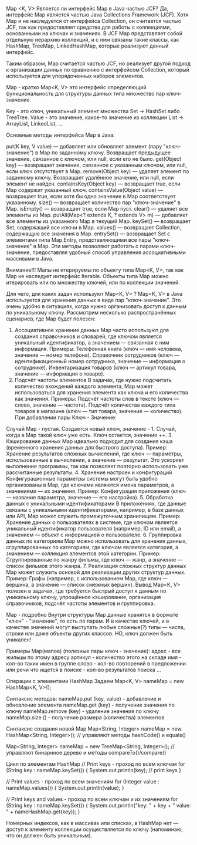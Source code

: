 Map <K, V>
Является ли интерфейс Map в Java частью JCF?
Да, интерфейс Map является частью Java Collections Framework (JCF). Хотя Map и не наследуется от интерфейса Collection, он считается частью JCF, так как предоставляет средства для работы с коллекциями, основанными на ключах и значениях. В JCF Map представляет собой отдельную иерархию коллекций, и с ним связаны такие классы, как HashMap, TreeMap, LinkedHashMap, которые реализуют данный интерфейс.

Таким образом, Map считается частью JCF, но реализует другой подход к организации данных по сравнению с интерфейсом Collection, который используется для упорядоченных наборов элементов.

Map - кратко
Map<K, V> это интерфейс определяющий функциональность для структуры данных типа множество пар ключ-значение.

Key - это ключ, уникальный элемент множества Set -> HashSet либо TreeTree. Value - это значение, какое-то значение из коллекции List -> ArrayList, LinkedList, ...

Основные методы интерфейса Map в Java:

put(K key, V value) — добавляет или обновляет элемент (пару "ключ-значение") в Map по заданному ключу. Возвращает предыдущее значение, связанное с ключом, или null, если его не было.
get(Object key) — возвращает значение, связанное с указанным ключом, или null, если ключ отсутствует в Map.
remove(Object key) — удаляет элемент по заданному ключу. Возвращает удалённое значение, или null, если элемент не найден.
containsKey(Object key) — возвращает true, если Map содержит указанный ключ.
containsValue(Object value) — возвращает true, если хотя бы одно значение в Map соответствует указанному.
size() — возвращает количество пар "ключ-значение" в Map.
isEmpty() — возвращает true, если Map пуст.
clear() — удаляет все элементы из Map.
putAll(Map<? extends K, ? extends V> m) — добавляет все элементы из указанного Map в текущий Map.
keySet() — возвращает Set, содержащий все ключи в Map.
values() — возвращает Collection, содержащую все значения в Map.
entrySet() — возвращает Set с элементами типа Map.Entry, представляющими все пары "ключ-значение" в Map.
Эти методы позволяют работать с парами ключ-значение, предоставляя удобный способ управления ассоциативными массивами в Java.

Внимание!!! Мапы не итерируемы по объекту типа Map<K, V>, так как Map не наследует интерфейс Iterable. Объекты типа Map можно итерировать или по множеству ключей, или по коллекции значений.

Для чего, для каких задач используют Map<K, V> ?
Map<K, V> в Java используется для хранения данных в виде пар "ключ-значение". Это очень удобно в ситуациях, когда нужно организовать доступ к данным по уникальному ключу. Рассмотрим несколько распространённых сценариев, где Map будет полезен:

1. Ассоциативное хранение данных
   Map часто используют для создания справочников и словарей, где ключом является уникальный идентификатор, а значением — связанная с ним информация.
   Примеры:
   Телефонная книга (ключ — имя человека, значение — номер телефона).
   Справочник сотрудников (ключ — идентификационный номер сотрудника, значение — информация о сотруднике).
   Инвентаризация товаров (ключ — артикул товара, значение — информация о товаре).
2. Подсчёт частоты элементов
   В задачах, где нужно подсчитать количество вхождений каждого элемента, Map может использоваться для хранения элемента как ключа и его количества как значения.
   Примеры:
   Подсчёт частоты слов в тексте (ключ — слово, значение — частота).
   Подсчёт количества каждого типа товаров в магазине (ключ — тип товара, значение — количество).
   При добавлении пары Ключ - Значение:

Случай Map - пустая. Создается новый ключ, значение - 1.
Случай, когда в Map такой ключ уже есть. Ключ остается, значение ++.
3. Кэширование данных
   Map идеально подходит для создания кэша (временного хранения данных для быстрого доступа).
   Пример:
   Хранение результатов сложных вычислений, где ключ — параметры, использованные в вычислении, а значение — результат. Это ускоряет выполнение программы, так как позволяет повторно использовать уже рассчитанные результаты.
4. Хранение настроек и конфигураций
   Конфигурационные параметры системы могут быть удобно организованы в Map, где ключами являются имена параметров, а значениями — их значения.
   Пример:
   Конфигурация приложения (ключ — название параметра, значение — его настройка).
5. Обработка данных с уникальными идентификаторами
   В приложениях, где данные связаны с уникальными идентификаторами, например, в базе данных или API, Map может служить промежуточным хранилищем.
   Пример:
   Хранение данных о пользователях в системе, где ключом является уникальный идентификатор пользователя (например, ID или email), а значением — объект с информацией о пользователе.
6. Группировка данных по категориям
   Map можно использовать для хранения данных, сгруппированных по категориям, где ключом является категория, а значением — коллекция элементов этой категории.
   Пример:
   Сгруппированные по жанру фильмы, где ключ — жанр, а значение — список фильмов этого жанра.
7. Реализация сложных структур данных
   Map может служить основой для реализации других структур данных.
   Пример:
   Графы (например, с использованием Map, где ключ — вершина, а значение — список смежных вершин).
   Вывод
   Map<K, V> полезен в задачах, где требуется быстрый доступ к данным по уникальному ключу, упрощённое кэширование, организация справочников, подсчёт частоты элементов и группировка.

Map - подробно
Внутри структуры Map данные хранятся в формате "ключ" - "значение", то есть по парам. И в качестве ключей, и в качестве значений могут выступать любые сложные(?) типы — числа, строки или даже объекты других классов. НО, ключ должен быть уникален!

Примеры Map(мапов) (полезные пары ключ - значение): адрес - все жильцы по этому адресу артикул - количество этого на складе имя - кол-во таких имен в группе слово - кол-во повторений в предложении или речи что ищется в поиске - кол-во результатов поиска ...

Операции с элементами HashMap
Задаем Map<K, V> nameMap = new HashMap<K, V>();

Синтаксис методов: nameMap.put (key, value) - добавление и обновление элемента nameMap.get (key) - получение значения по ключу nameMap.remove (key) - удаление значения по ключу nameMap.size () - получение размера (количества) элементов

Синтаксис создания новой Map
Map<String, Integer> nameMap = new HashMap<String, Integer>(); // управляют методы hashCode() и equals()

Map<String, Integer> nameMap = new TreeMap<String, Integer>(); // управляют бинарнное дерево и методы compareTo()/compare()

Цикл по элементам HashMap
// Print keys - проход по всем ключам for (String key : nameMap.keySet()) { System.out.println(key); // print keys }

// Print values - проход по всем значениям for (Integer value : nameMap.values()) { System.out.println(value); }

// Print keys and values - проход по всем ключам и их значениям for (String key : nameMap.keySet()) { System.out.println("key: " + key + " value: " + nameHashMap.get(key)); }

Номерных индексов, как в массивах или списках, в HashMap нет — доступ к элементу коллекции осуществляется по ключу (напоминаю, что он должен быть уникальным).